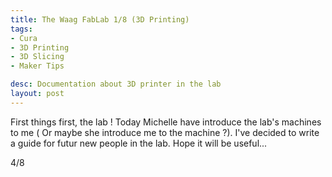 ```yaml
---
title: The Waag FabLab 1/8 (3D Printing)
tags:
- Cura
- 3D Printing
- 3D Slicing
- Maker Tips

desc: Documentation about 3D printer in the lab
layout: post
---
```

First things first, the lab !
Today Michelle have introduce the lab's machines to me ( Or maybe she introduce me to the machine ?).
I've decided to write a guide for futur new people in the lab. Hope it will be useful... 

4/8

<!-- more -->
